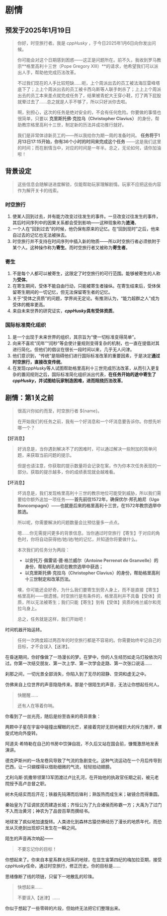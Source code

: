 # 剧情

## 预发于2025年1月19日

> 你好，时空旅行者。我是 *cppHusky* ，于今日2025年1月6日向你发出问候。
>
> 你可能会对这个日期感到困惑——这正是问题所在。前不久，我收到罗马教宗**格里高利十三世（Pope Gregory XIII）**的请求，他希望我们可以派出人手，帮助他完成历法改革。
>
> 不过我们现在的人手比较短缺……呃，上个周派出去的员工被法海压雷峰塔底下了；上上个周派出去的员工被卡西乌斯等人联手刺杀了；上上上个周派出去的员工本来差点就完成任务了，结果被青蛇大王穿小鞋，打了两下屁股就晕过去了……总之就是人手不够了，所以只好派你去啦。
>
> 啊，别担心，这次的任务是绝对安全的，不会有任何危险。你要做的事情也很简单，只要以 **克里斯托佛·克拉乌（Christopher Clavius）** 的身份，帮助教宗格里高利十三世，制定新的历法并成功推行就好。
>
> 我们是非常体谅新员工的——所以我给你为期一周的准备时间。 **任务将于1月13日17:15开始，你有36个小时的时间来完成这个任务** ——这是我们这里的时间；而在剧情当中，对应的时间是一年半。总之，无论如何，请你加油啦！

## 背景设定

> 这些信息会随解谜进度解锁，仅能帮助玩家理解剧情。玩家不应把这些内容作为解开关卡的线索。

### 时空旅行

1. 使某人回到过去，并有能力改变过往发生的事件。一旦改变过往发生的事件，其后时间序列中的因果关系都会受到影响——这种现象称为**涟渏**。
2. 一个人在“回到过去”的时候，他仍保有原来的记忆。在“回到现时”之后，他来自过去的记忆也无法被抹去。
3. 时空旅行并不支持在时间序列中插入新的物质——所以时空旅行者必须依附于某个人。这种操作称为**寄生**。而时空旅行者又被称为**寄生者**。

### 寄生

1. 不是每个人都可以被寄生，这限定了时空旅行的可行范围。能够被寄生的人称为**受体**。
2. 在寄生期间，受体不能自由行动，只能被寄生者操纵。在寄生结束后，受体保留寄生期间的一切记忆，但无法保留寄生者的记忆。
3. 关于“受体之资质”的问题，学界尚无定论。有推测认为，“能力超群之人”成为受体的概率更高。
4. 来自未来世界的研究证实，***cppHusky*具有受体资质**。

### 国际标准简化组织

1. 是一个出现于未来世界的组织，其宗旨为“使一切标准变得简单”。
2. 向来不喜欢“闰年”“闰秒”等会使计量规则变得复杂的机制，也一直在提倡对其进行简化。但他们的倡议在很长一段时间以来，几乎无人问津。
3. 他们意识到，“传统”是阻碍他们进行国际标准改革的重要因素，于是决定**通过时空旅行，直接改变传统**。
4. 在发现*cppHusky*等人试图帮助格里高利十三世完成历法改革，从而引入更复杂的置闰规则之后，国际标准简化组织派出代表，**在任务开始的途中寄生了*cppHusky*，并试图给玩家制造困难，进而阻挠历法改革**。

## 剧情：第1关之前

> 很高兴你如约而至，时空旅行者 ${name}。
>
> 在开始我们的任务之前，我有一个好消息和一个坏消息要告诉你。你想先听哪一个？

【好消息】

> 好消息是，当你遇到解决不了的困难时，可以通过解决一些附加的简单问题，来获取当前问题的提示。
>
> 但是也请注意，你获取的提示数量将会记录在案，作为你本次任务表现的一部分。获取的提示越多，你的成绩表现就会越难看。

【坏消息】

> 坏消息是，我们发现格里高利十三世的教宗地位可能受到威胁，所以我们需要给你额外追加一项任务——**首先前往1572年，确保优尔·邦孔帕尼（Ugo Boncompagni）——也就是后来的格里高利十三世，在1572年教宗选举中胜选。**
>
> 所以呢，你需要解决的问题数量会比预估量多一点点。

> 嗯……你无需提问更多的背景信息。当你通过时空旅行【寄生】于对应的角色时，你将自动获得他/她/祂/牠的记忆，并知道你将要做什么。
>
> 本次我们的任务分为两段：
>
> - **以安托万·佩雷诺·德·格兰威尔（Antoine Perrenot de Granvelle）的身份，帮助邦孔帕尼在教宗选举中获选；**
> - **以克里斯托佛·克拉乌（Christopher Clavius）的身份，帮助格里高利十三世制定和改革历法。**
>
> 噢，你可能还会好奇，为什么我们要寄生到旁人身上，而不是直接【寄生】格里高利——很遗憾，时空旅行是有条件的，格里高利并不具备【受体】资质，所以无法被寄生；我们只能【寄生】到有【受体】资质的格兰威尔和克拉乌身上。
>
> 总之，任务就是这样，我们开始吧！

时间机器开始运转。

> 任何一次跨度超过两百年的时空旅行都是不容易的。你需要始终牢记自己的目标，才不会误入【迷津】。

<!-- 写不下去了，之后再补 -->

在昏迷期间，你好像做了一场漫长的梦。在梦中，你的人生经历如走马灯般依次闪过。你第一次结交朋友、第一次上学、第一次学会走路、第一次张口说话……

刹那之间，一切光景全部消失，你陷入到了无尽的寂静、空洞和虚无之中。

仿佛来自上位世界的声音隐隐传来。那是个很陌生的声音，无法让你想起任何人。

> 快醒醒……
>
> 还有人在等着你呐。

你看到了一丝光亮，随后是纷至沓来的奇异景象：

两颗中子星在宇宙中碰撞出耀眼的光芒，紧接着完好无损地被巨大的斥力推开，螺旋式地向外旋转。

阿道夫·希特勒在自己的书房中饮弹自戕，不久后又站在国会前，慷慨激昂地发表演讲。

德克萨斯州的一场龙卷风导致了气流的急剧变化。这种气流运动在一个月后传导到巴西，让一只蝴蝶得以借助细微的气流，轻轻拍动翅膀。

尤利乌斯·凯撒带领第13军团渡过卢比孔河，在开始他的执政官任期之前，被元老院授予高卢总督之职。

树木先结实而后开花；铁器先钝滞而后锋利；熟饭热而成生米；破镜合而得重圆。

秦始皇为了征调贫民而建造长城；齐恒公为了九合诸侯而称霸一方；大禹为了过门不入而治黄河；神农为了品尝百草而撰经书。

地球发了疯似地加速旋转。人类进化到森林古猿仿佛经历了漫长的地质年代，而恐龙从灭绝到出现却只发生在一瞬之间。

陌生的声音再次响起——

> 不要忘记你的目标！

你想起来了。你来自本星系群太阳系的地球，在显生宙第四纪的梅加拉亚期，接受*cppHusky*任命，通过时空旅行，修正历史。你的目标是……

思绪像断了线的项链，只留下一地散乱的珍珠。

> 快想起来……
>
> 不要误入【迷津】……

你似于想起了一些零碎的片段，但始终无法把它们整理出来。

